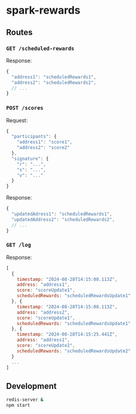 # spark-rewards

## Routes

### `GET /scheduled-rewards`

Response:

```js
{
  "address1": "scheduledRewards1",
  "address2": "scheduledRewards2",
  // ...
}
```

### `POST /scores`

Request:

```js
{
  "participants": {
    "address1": "score1",
    "address2": "score2"
  },
  "signature": {
    "r": "...",
    "s": "...",
    "v": "..."
  }
}
```

Response:

```js
{
  "updatedAdress1": "scheduledRewards1",
  "updatedAddress2": "scheduledRewards2",
  // ...
}
```

### `GET /log`

Response:

```js
[
  {
    timestamp: "2024-08-28T14:15:08.113Z",
    address: "address1",
    score: "scoreUpdate1",
    scheduledRewards: "scheduledRewardsUpdate1"
  }, {
    timestamp: "2024-08-28T14:15:08.113Z",
    address: "address2",
    score: "scoreUpdate1",
    scheduledRewards: "scheduledRewardsUpdate1"
  }, {
    timestamp: "2024-08-28T14:15:25.441Z",
    address: "address1",
    score: "scoreUpdate2",
    scheduledRewards: "scheduledRewardsUpdate2"
  }
  ...
]
```

## Development

```bash
redis-server &
npm start
```